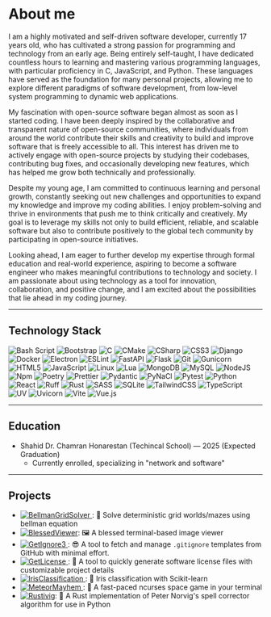 # About me

I am a highly motivated and self-driven software developer, currently 17 years old, who has cultivated a strong passion for programming and technology from an early age. Being entirely self-taught, I have dedicated countless hours to learning and mastering various programming languages, with particular proficiency in C, JavaScript, and Python. These languages have served as the foundation for many personal projects, allowing me to explore different paradigms of software development, from low-level system programming to dynamic web applications.


My fascination with open-source software began almost as soon as I started coding. I have been deeply inspired by the collaborative and transparent nature of open-source communities, where individuals from around the world contribute their skills and creativity to build and improve software that is freely accessible to all. This interest has driven me to actively engage with open-source projects by studying their codebases, contributing bug fixes, and occasionally developing new features, which has helped me grow both technically and professionally.


Despite my young age, I am committed to continuous learning and personal growth, constantly seeking out new challenges and opportunities to expand my knowledge and improve my coding abilities. I enjoy problem-solving and thrive in environments that push me to think critically and creatively. My goal is to leverage my skills not only to build efficient, reliable, and scalable software but also to contribute positively to the global tech community by participating in open-source initiatives.


Looking ahead, I am eager to further develop my expertise through formal education and real-world experience, aspiring to become a software engineer who makes meaningful contributions to technology and society. I am passionate about using technology as a tool for innovation, collaboration, and positive change, and I am excited about the possibilities that lie ahead in my coding journey.

---

## Technology Stack

![Bash Script](https://img.shields.io/badge/bash_script-black?style=for-the-badge&logo=gnu-bash&logoColor=white)
![Bootstrap](https://img.shields.io/badge/Bootsrap-black?style=for-the-badge&logo=bootstrap&logoColor=white)
![C](https://img.shields.io/badge/c-black?style=for-the-badge&logo=c&logoColor=white)
![CMake](https://img.shields.io/badge/Cmake-black?style=for-the-badge&logo=cmake&logoColor=white)
![CSharp](https://img.shields.io/badge/c%23-black?style=for-the-badge&logo=csharp&logoColor=white)
![CSS3](https://img.shields.io/badge/css3-black?style=for-the-badge&logo=css&logoColor=white)
![Django](https://img.shields.io/badge/django-black?style=for-the-badge&logo=django&logoColor=white)
![Docker](https://img.shields.io/badge/docker-black?style=for-the-badge&logo=docker&logoColor=white)
![Electron](https://img.shields.io/badge/Electron-black?style=for-the-badge&logo=electron&logoColor=white)
![ESLint](https://img.shields.io/badge/ESLint-black?style=for-the-badge&logo=eslint&logoColor=white)
![FastAPI](https://img.shields.io/badge/FastAPI-black?style=for-the-badge&logo=fastapi&logoColor=white)
![Flask](https://img.shields.io/badge/flask-black?style=for-the-badge&logo=flask&logoColor=white)
![Git](https://img.shields.io/badge/git-black?style=for-the-badge&logo=git&logoColor=white)
![Gunicorn](https://img.shields.io/badge/gunicorn-black?style=for-the-badge&logo=gunicorn&logoColor=white)
![HTML5](https://img.shields.io/badge/html5-black?style=for-the-badge&logo=html5&logoColor=white)
![JavaScript](https://img.shields.io/badge/javascript-black?style=for-the-badge&logo=javascript&logoColor=white)
![Linux](https://img.shields.io/badge/Linux-black?style=for-the-badge&logo=linux&logoColor=white)
![Lua](https://img.shields.io/badge/lua-black?style=for-the-badge&logo=lua&logoColor=white)
![MongoDB](https://img.shields.io/badge/MongoDB-black?style=for-the-badge&logo=mongodb&logoColor=white)
![MySQL](https://img.shields.io/badge/mysql-black?style=for-the-badge&logo=mysql&logoColor=white)
![NodeJS](https://img.shields.io/badge/node.js-black?style=for-the-badge&logo=node.js&logoColor=white)
![Npm](https://img.shields.io/badge/Npm-black?style=for-the-badge&logo=npm&logoColor=white)
![Poetry](https://img.shields.io/badge/Poetry-black?style=for-the-badge&logo=poetry&logoColor=white)
![Prettier](https://img.shields.io/badge/Prettier-black?style=for-the-badge&logo=prettier&logoColor=white)
![Pydantic](https://img.shields.io/badge/Pydantic-black?style=for-the-badge&logo=pydantic&logoColor=white)
![PyNaCl](https://img.shields.io/badge/PyNaCl-black?style=for-the-badge&logo=pypi&logoColor=white)
![Pytest](https://img.shields.io/badge/pytest-black?style=for-the-badge&logo=pytest&logoColor=white)
![Python](https://img.shields.io/badge/python-black?style=for-the-badge&logo=python&logoColor=white)
![React](https://img.shields.io/badge/react-black?style=for-the-badge&logo=react&logoColor=white)
![Ruff](https://img.shields.io/badge/Ruff-black?style=for-the-badge&logo=ruff&logoColor=white)
![Rust](https://img.shields.io/badge/Rust-black?style=for-the-badge&logo=rust&logoColor=white)
![SASS](https://img.shields.io/badge/SASS-black?style=for-the-badge&logo=SASS&logoColor=white)
![SQLite](https://img.shields.io/badge/sqlite-black?style=for-the-badge&logo=sqlite&logoColor=white)
![TailwindCSS](https://img.shields.io/badge/tailwindcss-black?style=for-the-badge&logo=tailwind-css&logoColor=white)
![TypeScript](https://img.shields.io/badge/typescript-black?style=for-the-badge&logo=typescript&logoColor=white)
![UV](https://img.shields.io/badge/UV-black?style=for-the-badge&logo=uv&logoColor=white)
![Uvicorn](https://img.shields.io/badge/Uvicorn-black?style=for-the-badge&logo=pypi&logoColor=white)
![Vite](https://img.shields.io/badge/vite-black?style=for-the-badge&logo=vite&logoColor=white)
![Vue.js](https://img.shields.io/badge/Vue.js-black?style=for-the-badge&logo=vue.js&logoColor=white)

---

## Education

* Shahid Dr. Chamran Honarestan (Techincal School) — 2025 (Expected Graduation)
  * Currently enrolled, specializing in "network and software"

---

## Projects

- [![BellmanGridSolver](https://img.shields.io/badge/Bellman%20Grid%20Solver-black?style=for-the-badge&logo=poetry&logoColor=white)
](https://github.com/ashkanfeyzollahi/bellman-grid-solver): 🤖 Solve deterministic grid worlds/mazes using bellman equation
- [![BlessedViewer](https://img.shields.io/badge/Blessed%20Viewer-black?style=for-the-badge&logo=poetry&logoColor=white)](https://github.com/ashkanfeyzollahi/blessedviewer): 🖼️ A blessed terminal-based image viewer
- [![GetIgnore3](https://img.shields.io/badge/GetIgnore3-black?style=for-the-badge&logo=pypi&logoColor=white)
](https://github.com/ashkanfeyzollahi/getignore3): 😎 A tool to fetch and manage `.gitignore` templates from GitHub with minimal effort.
- [![GetLicense](https://img.shields.io/badge/GetLicense-black?style=for-the-badge&logo=pypi&logoColor=white)
](https://github.com/ashkanfeyzollahi/getlicense): 📖 A tool to quickly generate software license files with customizable project details
- [![IrisClassification](https://img.shields.io/badge/Iris%20Classification-black?style=for-the-badge&logo=poetry&logoColor=white)
](https://github.com/ashkanfeyzollahi/iris-classification): 🤖 Iris classification with Scikit-learn
- [![MeteorMayhem](https://img.shields.io/badge/MeteorMayhem-black?style=for-the-badge&logo=c&logoColor=white)
](https://github.com/ashkanfeyzollahi/meteormayhem): 🚀 A fast-paced ncurses space game in your terminal
- [![Rustivig](https://img.shields.io/badge/Rustivig-black?style=for-the-badge&logo=rust&logoColor=white)](https://github.com/ashkanfeyzollahi/rustivig): 🧙 A Rust implementation of Peter Norvig's spell corrector algorithm for use in Python
